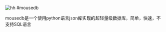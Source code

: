 ![hh](http://7xj3h9.com1.z0.glb.clouddn.com/black-cat.png) 
#mousedb
 
mousedb是一个使用python语言json库实现的超轻量级数据库，简单，快速，不支持SQL语言

